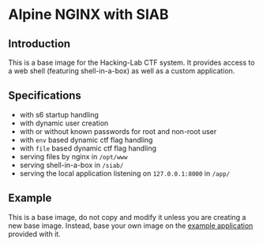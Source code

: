 # Alpine NGINX with SIAB
## Introduction
This is a base image for the Hacking-Lab CTF system. It provides access to a web shell (featuring shell-in-a-box) as well as a custom application.

## Specifications
* with s6 startup handling
* with dynamic user creation
* with or without known passwords for root and non-root user
* with `env` based dynamic ctf flag handling
* with `file` based dynamic ctf flag handling
* serving files by nginx in `/opt/www`
* serving shell-in-a-box in `/siab/`
* serving the local application listening on `127.0.0.1:8000` in `/app/`

## Example
This is a base image, do not copy and modify it unless you are creating a new base image. Instead, base your own image on the [example application](./example/) provided with it.
